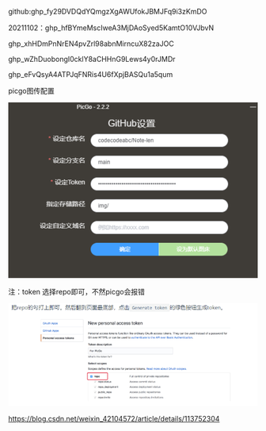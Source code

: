 github: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

20211102：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



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

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



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

picgo图传配置

![image-20211014194259523](https://raw.githubusercontent.com/codecodeabc/Note-len/main/img/image-20211014194259523.png)

注：token 选择repo即可，不然picgo会报错

![image-20211106132743489](https://raw.githubusercontent.com/codecodeabc/Note-len/main/img/202111061327548.png)

https://blog.csdn.net/weixin_42104572/article/details/113752304